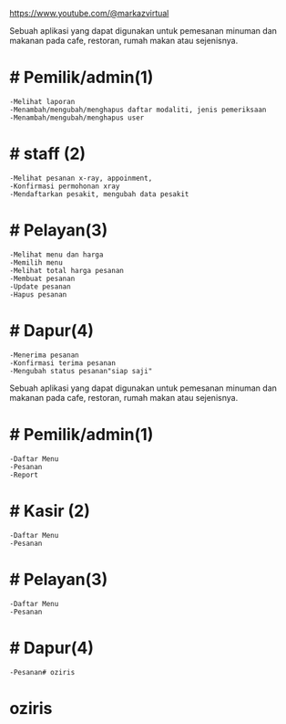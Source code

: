<!-- Aplikasi pemesanan cafe (ALTACA) -->
https://www.youtube.com/@markazvirtual

Sebuah aplikasi yang dapat digunakan untuk pemesanan minuman dan makanan pada cafe, restoran, rumah makan atau sejenisnya.

# # Pemilik/admin(1)
    -Melihat laporan
    -Menambah/mengubah/menghapus daftar modaliti, jenis pemeriksaan 
    -Menambah/mengubah/menghapus user

# # staff (2)
    -Melihat pesanan x-ray, appoinment,
    -Konfirmasi permohonan xray
    -Mendaftarkan pesakit, mengubah data pesakit

# # Pelayan(3)
    -Melihat menu dan harga
    -Memilih menu
    -Melihat total harga pesanan
    -Membuat pesanan
    -Update pesanan
    -Hapus pesanan

# # Dapur(4)
    -Menerima pesanan
    -Konfirmasi terima pesanan
    -Mengubah status pesanan"siap saji"

<!-- Aplikasi pemesanan cafe (ALTACA) -->
Sebuah aplikasi yang dapat digunakan untuk pemesanan minuman dan makanan pada cafe, restoran, rumah makan atau sejenisnya.

# # Pemilik/admin(1)
    -Daftar Menu
    -Pesanan
    -Report
# # Kasir (2)
    -Daftar Menu
    -Pesanan
# # Pelayan(3)
    -Daftar Menu
    -Pesanan
# # Dapur(4)
    -Pesanan# oziris
# oziris

